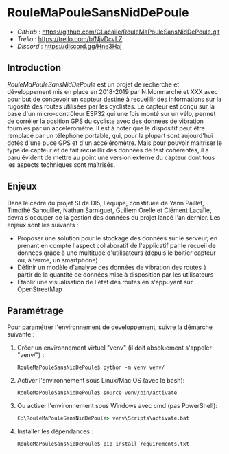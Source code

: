 ﻿# RouleMaPouleSansNidDePoule

- *GitHub* : https://github.com/CLacaile/RouleMaPouleSansNidDePoule.git
- *Trello* : https://trello.com/b/NjvDcvLZ
- *Discord* : https://discord.gg/Hne3Haj

## Introduction

*RouleMaPouleSansNidDePoule* est un projet de recherche et développement mis en place en 2018-2019 par N.Monmarché et XXX avec pour but de concevoir un capteur destiné à recueillir des informations sur la rugosité des routes utilisées par les cyclistes. Le capteur est conçu sur la base d'un micro-contrôleur ESP32 qui une fois monté sur un vélo, permet de corréler la position GPS du cycliste avec des données de vibration fournies par un accéléromètre. Il est à noter que le dispositif peut être remplacé par un téléphone portable, qui, pour la plupart sont aujourd'hui dotés d'une puce GPS et d'un accéléromètre. Mais pour pouvoir maitriser le type de capteur et de fait recueillir des données de test cohérentes, il a paru évident de mettre au point une version externe du capteur dont tous les aspects techniques sont maîtrisés.

## Enjeux

Dans le cadre du projet SI de DI5, l'équipe, constituée de Yann Paillet, Timothé Sanouiller, Nathan Sarniguet, Guillem Orelle et Clément Lacaïle, devra s'occuper de la gestion des données du projet lancé l'an dernier. Les enjeux sont les suivants :

- Proposer une solution pour le stockage des données sur le serveur, en prenant en compte l'aspect collaboratif de l'applicatif par le recueil de données grâce à une multitude d'utilisateurs (depuis le boitier capteur ou, à terme, un smartphone)
- Définir un modèle d'analyse des données de vibration des routes à partir de la quantité de données mise à disposition par les utilisateurs
- Etablir une visualisation de l'état des routes en s'appuyant sur OpenStreetMap

## Paramétrage

Pour paramétrer l'environnement de développement, suivre la démarche suivante : 

1. Créer un environnement virtuel "venv" (il doit absoluement s'appeler "venv/") : 
   ```console
   RouleMaPouleSansNidDePoule$ python -m venv venv/ 
   ```
2. Activer l'environnement sous Linux/Mac OS (avec le bash):
    ```console
   RouleMaPouleSansNidDePoule$ source venv/bin/activate
   ```
3. Ou activer l'environnement sous Windows avec cmd (pas PowerShell):
    ```cmd
    C:\RouleMaPouleSansNidDePoule> venv\Scripts\activate.bat
    ```
4. Installer les dépendances : 
   ```console
   RouleMaPouleSansNidDePoule$ pip install requirements.txt
   ```
